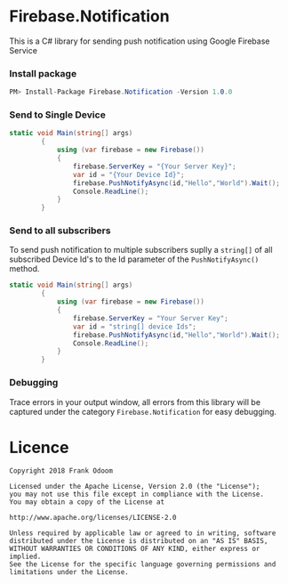 # Firebase.Notification
This is a C# library for sending push notification using Google Firebase Service


### Install package
```c#
PM> Install-Package Firebase.Notification -Version 1.0.0
```
### Send to Single Device
``` c#
static void Main(string[] args)
        {
            using (var firebase = new Firebase())
            {
                firebase.ServerKey = "{Your Server Key}";
                var id = "{Your Device Id}";
                firebase.PushNotifyAsync(id,"Hello","World").Wait();
                Console.ReadLine();
            }               
        }
 ```
        
        
        
 ### Send to all subscribers
 To send push notification to multiple subscribers suplly a `string[]` of all subscribed Device Id's to the Id parameter of the `PushNotifyAsync()` method.
``` c#
static void Main(string[] args)
        {
            using (var firebase = new Firebase())
            {
                firebase.ServerKey = "Your Server Key";
                var id = "string[] device Ids";
                firebase.PushNotifyAsync(id,"Hello","World").Wait();
                Console.ReadLine();
            }               
        }
```

### Debugging
Trace errors in your output window, all errors from this library will be captured under the category `Firebase.Notification` for easy debugging.


# Licence

```
Copyright 2018 Frank Odoom

Licensed under the Apache License, Version 2.0 (the "License");
you may not use this file except in compliance with the License.
You may obtain a copy of the License at

http://www.apache.org/licenses/LICENSE-2.0

Unless required by applicable law or agreed to in writing, software
distributed under the License is distributed on an "AS IS" BASIS,
WITHOUT WARRANTIES OR CONDITIONS OF ANY KIND, either express or implied.
See the License for the specific language governing permissions and
limitations under the License.
````

